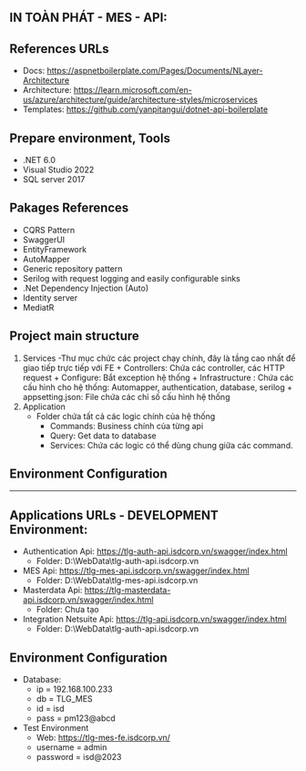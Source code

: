 ﻿## IN TOÀN PHÁT - MES - API:

## References URLs
- Docs: https://aspnetboilerplate.com/Pages/Documents/NLayer-Architecture
- Architecture: https://learn.microsoft.com/en-us/azure/architecture/guide/architecture-styles/microservices
- Templates: https://github.com/yanpitangui/dotnet-api-boilerplate

## Prepare environment, Tools
- .NET 6.0
- Visual Studio 2022
- SQL server 2017

## Pakages References
- CQRS Pattern 
- SwaggerUI
- EntityFramework
- AutoMapper
- Generic repository pattern
- Serilog with request logging and easily configurable sinks
- .Net Dependency Injection (Auto)
- Identity server
- MediatR

## Project main structure
1. Services
	-Thư mục chức các project chạy chính, đây là tầng cao nhất để giao tiếp trực tiếp với FE
		+ Controllers: Chứa các controller, các HTTP request
		+ Configure: Bắt exception hệ thống
		+ Infrastructure : Chứa các cấu hình cho hệ thống: Automapper, authentication, database, serilog
		+ appsetting.json: File chứa các chỉ số cấu hình hệ thống
2. Application
	- Folder chứa tất cả các logic chính của hệ thống
		+ Commands: Business chính của từng api
		+ Query: Get data to database
		+ Services: Chứa các logic có thể dùng chung giữa các command.


## Environment Configuration

---

## Applications URLs - DEVELOPMENT Environment:
- Authentication Api: https://tlg-auth-api.isdcorp.vn/swagger/index.html
	+ Folder: D:\WebData\tlg-auth-api.isdcorp.vn
- MES Api: https://tlg-mes-api.isdcorp.vn/swagger/index.html
	+ Folder: D:\WebData\tlg-mes-api.isdcorp.vn
- Masterdata Api: https://tlg-masterdata-api.isdcorp.vn/swagger/index.html
	+ Folder: Chưa tạo
- Integration Netsuite Api: https://tlg-api.isdcorp.vn/swagger/index.html
	+ Folder: D:\WebData\tlg-auth-api.isdcorp.vn

## Environment Configuration
- Database:
	+ ip = 192.168.100.233
	+ db = TLG_MES
	+ id = isd
	+ pass = pm123@abcd
- Test Environment 
   - Web: https://tlg-mes-fe.isdcorp.vn/
	+ username = admin
	+ password = isd@2023
